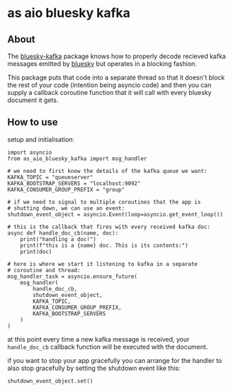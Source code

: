 # as aio bluesky kafka

## About

The [bluesky-kafka](https://pypi.org/project/bluesky-kafka/) package knows how
to properly decode recieved kafka messages emitted by
[bluesky](https://pypi.org/project/bluesky/) but operates in a blocking
fashion.

This package puts that code into a separate thread so that it doesn't block
the rest of your code (intention being asyncio code) and then you can supply
a callback coroutine function that it will call with every bluesky document
it gets.

## How to use

setup and initialisation:

```
import asyncio
from as_aio_bluesky_kafka import msg_handler

# we need to first know the details of the kafka queue we want:
KAFKA_TOPIC = "queueserver"
KAFKA_BOOTSTRAP_SERVERS = "localhost:9092"
KAFKA_CONSUMER_GROUP_PREFIX = "group"

# if we need to signal to multiple coroutines that the app is
# shutting down, we can use an event:
shutdown_event_object = asyncio.Event(loop=asyncio.get_event_loop())

# this is the callback that fires with every received kafka doc:
async def handle_doc_cb(name, doc):
    print("handling a doc!")
    print(f"this is a {name} doc. This is its contents:")
    print(doc)

# here is where we start it listening to kafka in a separate
# coroutine and thread:
msg_handler_task = asyncio.ensure_future(
    msg_handler(
        handle_doc_cb,
        shutdown_event_object,
        KAFKA_TOPIC,
        KAFKA_CONSUMER_GROUP_PREFIX,
        KAFKA_BOOTSTRAP_SERVERS
    )
)

```

at this point every time a new kafka message is received, your `handle_doc_cb`
callback function will be executed with the document.

if you want to stop your app gracefully you can arrange for the handler to
also stop gracefully by setting the shutdown event like this:

```
shutdown_event_object.set()
```

